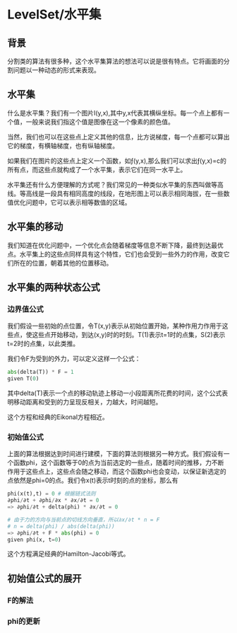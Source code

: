 # LevelSet/水平集

## 背景

分割类的算法有很多种，这个水平集算法的想法可以说是很有特点。它将画面的分割问题以一种动态的形式来表现。

## 水平集

什么是水平集？我们有一个图片I(y,x),其中y,x代表其横纵坐标。每一个点上都有一个值，一般来说我们指这个值是图像在这一个像素的颜色值。

当然，我们也可以在这些点上定义其他的信息，比方说梯度，每一个点都可以算出它的梯度，有横轴梯度，也有纵轴梯度。

如果我们在图片的这些点上定义一个函数，如ƒ(y,x),那么我们可以求出ƒ(y,x)=c的所有点，而这些点就构成了一个水平集，表示它们在同一水平上。

水平集还有什么方便理解的方式呢？我们常见的一种类似水平集的东西叫做等高线。等高线是一段具有相同高度的线段，在地形图上可以表示相同海拔，在一些数值优化问题中，它可以表示相等数值的区域。

## 水平集的移动

我们知道在优化问题中，一个优化点会随着梯度等信息不断下降，最终到达最优点。水平集上的这些点同样具有这个特性，它们也会受到一些外力的作用，改变它们所在的位置，朝着其他的位置移动。


## 水平集的两种状态公式

### 边界值公式

我们假设一些初始的点位置，令T(x,y)表示从初始位置开始，某种作用力作用于这些点，使这些点开始移动，到达(x,y)时的时刻。T(1)表示t=1时的点集，S(2)表示t=2时的点集，以此类推。

我们令F为受到的外力，可以定义这样一个公式：

```python
abs(delta(T)) * F = 1
given T(0)
```

其中delta(T)表示一个点的移动轨迹上移动一小段距离所花费的时间，这个公式表明移动距离和受到的力呈现反相关，力越大，时间越短。

这个方程和经典的Eikonal方程相近。

### 初始值公式

上面的算法根据达到时间进行建模，下面的算法则根据另一种方式。我们假设有一个函数phi，这个函数等于0的点为当前选定的一些点，随着时间的推移，力不断作用于这些点上，这些点会随之移动，而这个函数phi也会变动，以保证新选定的点依然是phi=0的点。我们令x(t)表示t时刻的点的坐标，那么有
```python
phi(x(t),t) = 0 # 根据链式法则
∂phi/∂t + ∂phi/∂x * ∂x/∂t = 0
=> ∂phi/∂t + delta(phi) * ∂x/∂t = 0

# 由于力的方向与当前点的切线方向垂直，所以∂x/∂t * n = F
# n = delta(phi) / abs(delta(phi))
=> ∂phi/∂t + F * abs(phi) = 0
given phi(x, t=0)
```

这个方程满足经典的Hamilton-Jacobi等式。

## 初始值公式的展开

### F的解法

### phi的更新 
